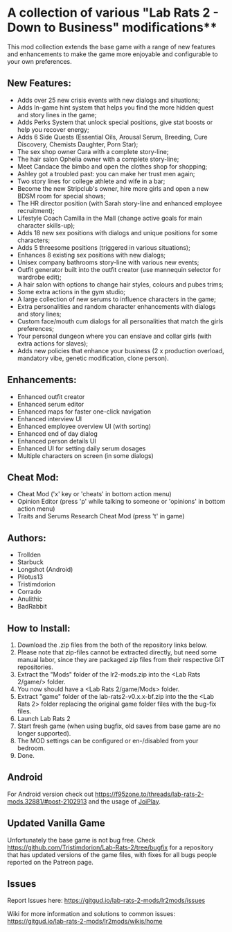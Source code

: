 # A collection of various "Lab Rats 2 - Down to Business" modifications**

This mod collection extends the base game with a range of new features and enhancements to make the game more enjoyable and configurable to your own preferences.

## New Features:
* Adds over 25 new crisis events with new dialogs and situations;
* Adds In-game hint system that helps you find the more hidden quest and story lines in the game;
* Adds Perks System that unlock special positions, give stat boosts or help you recover energy;
* Adds 6 Side Quests (Essential Oils, Arousal Serum, Breeding, Cure Discovery, Chemists Daughter, Porn Star);
* The sex shop owner Cara with a complete story-line;
* The hair salon Ophelia owner with a complete story-line;
* Meet Candace the bimbo and open the clothes shop for shopping;
* Ashley got a troubled past: you can make her trust men again;
* Two story lines for college athlete and wife in a bar;
* Become the new Stripclub's owner, hire more girls and open a new BDSM room for special shows;
* The HR director position (with Sarah story-line and enhanced employee recruitment);
* Lifestyle Coach Camilla in the Mall (change active goals for main character skills-up);
* Adds 18 new sex positions with dialogs and unique positions for some characters;
* Adds 5 threesome positions (triggered in various situations);
* Enhances 8 existing sex positions with new dialogs;
* Unisex company bathrooms story-line with various new events;
* Outfit generator built into the outfit creator (use mannequin selector for wardrobe edit);
* A hair salon with options to change hair styles, colours and pubes trims;
* Some extra actions in the gym studio;
* A large collection of new serums to influence characters in the game;
* Extra personalities and random character enhancements with dialogs and story lines;
* Custom face/mouth cum dialogs for all personalities that match the girls preferences;
* Your personal dungeon where you can enslave and collar girls (with extra actions for slaves);
* Adds new policies that enhance your business (2 x production overload, mandatory vibe, genetic modification, clone person).

## Enhancements:
* Enhanced outfit creator
* Enhanced serum editor
* Enhanced maps for faster one-click navigation
* Enhanced interview UI
* Enhanced employee overview UI (with sorting)
* Enhanced end of day dialog
* Enhanced person details UI
* Enhanced UI for setting daily serum dosages
* Multiple characters on screen (in some dialogs)

## Cheat Mod:
* Cheat Mod ('x' key or 'cheats' in bottom action menu)
* Opinion Editor (press 'p' while talking to someone or 'opinions' in bottom action menu)
* Traits and Serums Research Cheat Mod (press 't' in game)

## Authors:
* Trollden
* Starbuck
* Longshot (Android)
* Pilotus13
* Tristimdorion
* Corrado
* Anulithic
* BadRabbit

## How to Install:
 1. Download the .zip files from the both of the repository links below.
 2. Please note that zip-files cannot be extracted directly, but need some manual labor, since they are packaged zip files from their respective GIT repositories.
 3. Extract the "Mods" folder of the lr2-mods.zip into the <Lab Rats 2/game/> folder.
 4. You now should have a <Lab Rats 2/game/Mods> folder.
 5. Extract "game" folder of the lab-rats2-v0.x.x-bf.zip into the the <Lab Rats 2> folder replacing the original game folder files with the bug-fix files.
 6. Launch Lab Rats 2
 7. Start fresh game (when using bugfix, old saves from base game are no longer supported).
 8. The MOD settings can be configured or en-/disabled from your bedroom.
 9. Done.

## Android
For Android version check out https://f95zone.to/threads/lab-rats-2-mods.32881/#post-2102913 and the usage of [JoiPlay](https://joiplay.cyou/).

## Updated Vanilla Game
Unfortunately the base game is not bug free. Check https://github.com/Tristimdorion/Lab-Rats-2/tree/bugfix for a repository that has updated versions of the game files, with fixes for all bugs people reported on the Patreon page.

## Issues
Report Issues here: https://gitgud.io/lab-rats-2-mods/lr2mods/issues

Wiki for more information and solutions to common issues: https://gitgud.io/lab-rats-2-mods/lr2mods/wikis/home
